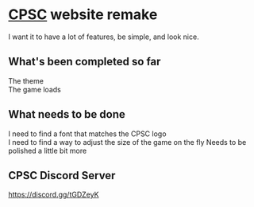 # [CPSC](https://github.com/Thestickman391/CPSC) website remake
I want it to have a lot of features, be simple, and look nice.

## What's been completed so far
The theme  
The game loads  

## What needs to be done
I need to find a font that matches the CPSC logo  
I need to find a way to adjust the size of the game on the fly 
Needs to be polished a little bit more

## CPSC Discord Server
https://discord.gg/tGDZeyK
